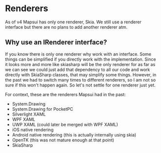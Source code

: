 # Renderers

As of v4 Mapsui has only one renderer, Skia. We still use a renderer interface but there are no plans to add another renderer atm.

## Why use an IRenderer interface?

If you know there is only one renderer why work with an interface. Some things can be simplified if you directly work with the implementation. Since it looks more and more like skiasharp will be the only renderer for as far as we can see we could just add that dependency to all our code and work directly with SkiaSharp classes, that may simplify some things. However, in the past we had to switch many times to different renderers, so I am not so sure if this won't happen again. So let's not settle for one renderer just yet. 

For context, these are the renderers Mapsui had in the past:
- System.Drawing
- System.Drawing for PocketPC
- Silverlight XAML
- WPF XAML
- UWP XAML (could later be merged with WPF XAML)
- iOS native rendering
- Android native rendering (this is actually internally using skia)
- OpenTK (this was not mature enough at that point)
- SkiaSharp

